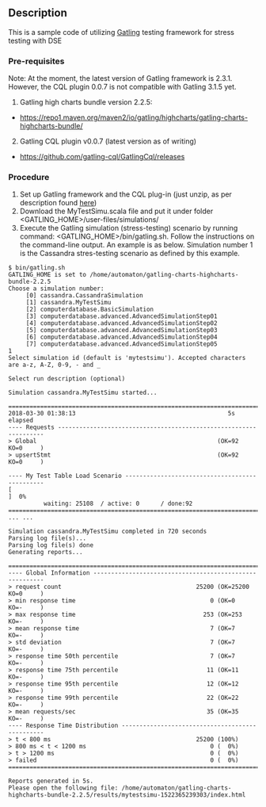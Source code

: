 ## Description
This is a sample code of utilizing [Gatling](https://gatling.io/) testing framework for stress testing with DSE

### Pre-requisites
Note: At the moment, the latest version of Gatling framework is 2.3.1. However, the CQL plugin 0.0.7 is not compatible with Gatling 3.1.5 yet. 

1. Gatling high charts bundle version 2.2.5: 
  + https://repo1.maven.org/maven2/io/gatling/highcharts/gatling-charts-highcharts-bundle/   
2. Gatling CQL plugin v0.0.7 (latest version as of writing)
  + https://github.com/gatling-cql/GatlingCql/releases

### Procedure
1. Set up Gatling framework and the CQL plug-in (just unzip, as per description found [here](https://github.com/gatling-cql/GatlingCql))
2. Download the MyTestSimu.scala file and put it under folder <GATLING_HOME>/user-files/simulations/
3. Execute the Gatling simulation (stress-testing) scenario by running command: <GATLING_HOME>/bin/gatling.sh. Follow the instructions on the command-line output. An example is as below. Simulation number 1 is the Cassandra stres-testing scenario as defined by this example.

```
$ bin/gatling.sh
GATLING_HOME is set to /home/automaton/gatling-charts-highcharts-bundle-2.2.5
Choose a simulation number:
     [0] cassandra.CassandraSimulation
     [1] cassandra.MyTestSimu
     [2] computerdatabase.BasicSimulation
     [3] computerdatabase.advanced.AdvancedSimulationStep01
     [4] computerdatabase.advanced.AdvancedSimulationStep02
     [5] computerdatabase.advanced.AdvancedSimulationStep03
     [6] computerdatabase.advanced.AdvancedSimulationStep04
     [7] computerdatabase.advanced.AdvancedSimulationStep05
1
Select simulation id (default is 'mytestsimu'). Accepted characters are a-z, A-Z, 0-9, - and _

Select run description (optional)

Simulation cassandra.MyTestSimu started...

================================================================================
2018-03-30 01:38:13                                           5s elapsed
---- Requests ------------------------------------------------------------------
> Global                                                   (OK=92     KO=0     )
> upsertStmt                                               (OK=92     KO=0     )

---- My Test Table Load Scenario -----------------------------------------------
[                                                                          ]  0%
          waiting: 25108  / active: 0      / done:92
================================================================================
... ...

Simulation cassandra.MyTestSimu completed in 720 seconds
Parsing log file(s)...
Parsing log file(s) done
Generating reports...

================================================================================
---- Global Information --------------------------------------------------------
> request count                                      25200 (OK=25200  KO=0     )
> min response time                                      0 (OK=0      KO=-     )
> max response time                                    253 (OK=253    KO=-     )
> mean response time                                     7 (OK=7      KO=-     )
> std deviation                                          7 (OK=7      KO=-     )
> response time 50th percentile                          7 (OK=7      KO=-     )
> response time 75th percentile                         11 (OK=11     KO=-     )
> response time 95th percentile                         12 (OK=12     KO=-     )
> response time 99th percentile                         22 (OK=22     KO=-     )
> mean requests/sec                                     35 (OK=35     KO=-     )
---- Response Time Distribution ------------------------------------------------
> t < 800 ms                                         25200 (100%)
> 800 ms < t < 1200 ms                                   0 (  0%)
> t > 1200 ms                                            0 (  0%)
> failed                                                 0 (  0%)
================================================================================

Reports generated in 5s.
Please open the following file: /home/automaton/gatling-charts-highcharts-bundle-2.2.5/results/mytestsimu-1522365239303/index.html
```
